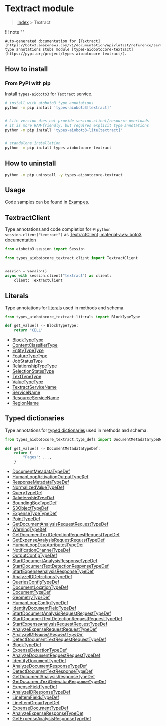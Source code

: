 # Textract module

> [Index](../README.md) > Textract


!!! note ""

    Auto-generated documentation for [Textract](https://boto3.amazonaws.com/v1/documentation/api/latest/reference/services/textract.html#Textract)
    type annotations stubs module [types-aiobotocore-textract](https://pypi.org/project/types-aiobotocore-textract/).

## How to install



### From PyPI with pip

Install `types-aioboto3` for `Textract` service.

```bash
# install with aioboto3 type annotations
python -m pip install 'types-aioboto3[textract]'


# Lite version does not provide session.client/resource overloads
# it is more RAM-friendly, but requires explicit type annotations
python -m pip install 'types-aioboto3-lite[textract]'


# standalone installation
python -m pip install types-aiobotocore-textract
```



## How to uninstall

```bash
python -m pip uninstall -y types-aiobotocore-textract
```

## Usage

Code samples can be found in [Examples](./usage.md).

## TextractClient

Type annotations and code completion for  `#!python session.client("textract")` as [TextractClient](./client.md)
[:material-aws: boto3 documentation](https://boto3.amazonaws.com/v1/documentation/api/latest/reference/services/textract.html#Textract.Client)

```python title="Usage example"
from aioboto3.session import Session

from types_aiobotocore_textract.client import TextractClient


session = Session()
async with session.client("textract") as client:
    client: TextractClient
```








## Literals

Type annotations for [literals](./literals.md) used in methods and schema.

```python title="Usage example"
from types_aiobotocore_textract.literals import BlockTypeType

def get_value() -> BlockTypeType:
    return "CELL"
```

- [BlockTypeType](./literals.md#blocktypetype)
- [ContentClassifierType](./literals.md#contentclassifiertype)
- [EntityTypeType](./literals.md#entitytypetype)
- [FeatureTypeType](./literals.md#featuretypetype)
- [JobStatusType](./literals.md#jobstatustype)
- [RelationshipTypeType](./literals.md#relationshiptypetype)
- [SelectionStatusType](./literals.md#selectionstatustype)
- [TextTypeType](./literals.md#texttypetype)
- [ValueTypeType](./literals.md#valuetypetype)
- [TextractServiceName](./literals.md#textractservicename)
- [ServiceName](./literals.md#servicename)
- [ResourceServiceName](./literals.md#resourceservicename)
- [RegionName](./literals.md#regionname)




## Typed dictionaries

Type annotations for [typed dictionaries](./type_defs.md) used in methods and schema.

```python title="Usage example"
from types_aiobotocore_textract.type_defs import DocumentMetadataTypeDef

def get_value() -> DocumentMetadataTypeDef:
    return {
        "Pages": ...,
    }
```

- [DocumentMetadataTypeDef](./type_defs.md#documentmetadatatypedef)
- [HumanLoopActivationOutputTypeDef](./type_defs.md#humanloopactivationoutputtypedef)
- [ResponseMetadataTypeDef](./type_defs.md#responsemetadatatypedef)
- [NormalizedValueTypeDef](./type_defs.md#normalizedvaluetypedef)
- [QueryTypeDef](./type_defs.md#querytypedef)
- [RelationshipTypeDef](./type_defs.md#relationshiptypedef)
- [BoundingBoxTypeDef](./type_defs.md#boundingboxtypedef)
- [S3ObjectTypeDef](./type_defs.md#s3objecttypedef)
- [ExpenseTypeTypeDef](./type_defs.md#expensetypetypedef)
- [PointTypeDef](./type_defs.md#pointtypedef)
- [GetDocumentAnalysisRequestRequestTypeDef](./type_defs.md#getdocumentanalysisrequestrequesttypedef)
- [WarningTypeDef](./type_defs.md#warningtypedef)
- [GetDocumentTextDetectionRequestRequestTypeDef](./type_defs.md#getdocumenttextdetectionrequestrequesttypedef)
- [GetExpenseAnalysisRequestRequestTypeDef](./type_defs.md#getexpenseanalysisrequestrequesttypedef)
- [HumanLoopDataAttributesTypeDef](./type_defs.md#humanloopdataattributestypedef)
- [NotificationChannelTypeDef](./type_defs.md#notificationchanneltypedef)
- [OutputConfigTypeDef](./type_defs.md#outputconfigtypedef)
- [StartDocumentAnalysisResponseTypeDef](./type_defs.md#startdocumentanalysisresponsetypedef)
- [StartDocumentTextDetectionResponseTypeDef](./type_defs.md#startdocumenttextdetectionresponsetypedef)
- [StartExpenseAnalysisResponseTypeDef](./type_defs.md#startexpenseanalysisresponsetypedef)
- [AnalyzeIDDetectionsTypeDef](./type_defs.md#analyzeiddetectionstypedef)
- [QueriesConfigTypeDef](./type_defs.md#queriesconfigtypedef)
- [DocumentLocationTypeDef](./type_defs.md#documentlocationtypedef)
- [DocumentTypeDef](./type_defs.md#documenttypedef)
- [GeometryTypeDef](./type_defs.md#geometrytypedef)
- [HumanLoopConfigTypeDef](./type_defs.md#humanloopconfigtypedef)
- [IdentityDocumentFieldTypeDef](./type_defs.md#identitydocumentfieldtypedef)
- [StartDocumentAnalysisRequestRequestTypeDef](./type_defs.md#startdocumentanalysisrequestrequesttypedef)
- [StartDocumentTextDetectionRequestRequestTypeDef](./type_defs.md#startdocumenttextdetectionrequestrequesttypedef)
- [StartExpenseAnalysisRequestRequestTypeDef](./type_defs.md#startexpenseanalysisrequestrequesttypedef)
- [AnalyzeExpenseRequestRequestTypeDef](./type_defs.md#analyzeexpenserequestrequesttypedef)
- [AnalyzeIDRequestRequestTypeDef](./type_defs.md#analyzeidrequestrequesttypedef)
- [DetectDocumentTextRequestRequestTypeDef](./type_defs.md#detectdocumenttextrequestrequesttypedef)
- [BlockTypeDef](./type_defs.md#blocktypedef)
- [ExpenseDetectionTypeDef](./type_defs.md#expensedetectiontypedef)
- [AnalyzeDocumentRequestRequestTypeDef](./type_defs.md#analyzedocumentrequestrequesttypedef)
- [IdentityDocumentTypeDef](./type_defs.md#identitydocumenttypedef)
- [AnalyzeDocumentResponseTypeDef](./type_defs.md#analyzedocumentresponsetypedef)
- [DetectDocumentTextResponseTypeDef](./type_defs.md#detectdocumenttextresponsetypedef)
- [GetDocumentAnalysisResponseTypeDef](./type_defs.md#getdocumentanalysisresponsetypedef)
- [GetDocumentTextDetectionResponseTypeDef](./type_defs.md#getdocumenttextdetectionresponsetypedef)
- [ExpenseFieldTypeDef](./type_defs.md#expensefieldtypedef)
- [AnalyzeIDResponseTypeDef](./type_defs.md#analyzeidresponsetypedef)
- [LineItemFieldsTypeDef](./type_defs.md#lineitemfieldstypedef)
- [LineItemGroupTypeDef](./type_defs.md#lineitemgrouptypedef)
- [ExpenseDocumentTypeDef](./type_defs.md#expensedocumenttypedef)
- [AnalyzeExpenseResponseTypeDef](./type_defs.md#analyzeexpenseresponsetypedef)
- [GetExpenseAnalysisResponseTypeDef](./type_defs.md#getexpenseanalysisresponsetypedef)

